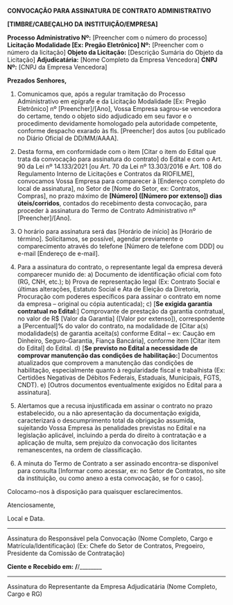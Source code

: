 **CONVOCAÇÃO PARA ASSINATURA DE CONTRATO ADMINISTRATIVO**

**[TIMBRE/CABEÇALHO DA INSTITUIÇÃO/EMPRESA]**

**Processo Administrativo Nº:** [Preencher com o número do processo]
**Licitação Modalidade [Ex: Pregão Eletrônico] Nº:** [Preencher com o número da licitação]
**Objeto da Licitação:** [Descrição Sumária do Objeto da Licitação]
**Adjudicatária:** [Nome Completo da Empresa Vencedora]
**CNPJ Nº:** [CNPJ da Empresa Vencedora]

**Prezados Senhores,**

1.  Comunicamos que, após a regular tramitação do Processo Administrativo em epígrafe e da Licitação Modalidade [Ex: Pregão Eletrônico] nº [Preencher]/[Ano], Vossa Empresa sagrou-se vencedora do certame, tendo o objeto sido adjudicado em seu favor e o procedimento devidamente homologado pela autoridade competente, conforme despacho exarado às fls. [Preencher] dos autos [ou publicado no Diário Oficial de DD/MM/AAAA].

2.  Desta forma, em conformidade com o item [Citar o item do Edital que trata da convocação para assinatura do contrato] do Edital e com o Art. 90 da Lei nº 14.133/2021 [ou Art. 70 da Lei nº 13.303/2016 e Art. 108 do Regulamento Interno de Licitações e Contratos da RIOFILME], convocamos Vossa Empresa para comparecer à [Endereço completo do local de assinatura], no Setor de [Nome do Setor, ex: Contratos, Compras], no prazo máximo de **[Número] ([Número por extenso]) dias úteis/corridos**, contados do recebimento desta convocação, para proceder à assinatura do Termo de Contrato Administrativo nº [Preencher]/[Ano].

3.  O horário para assinatura será das [Horário de início] às [Horário de término]. Solicitamos, se possível, agendar previamente o comparecimento através do telefone [Número de telefone com DDD] ou e-mail [Endereço de e-mail].

4.  Para a assinatura do contrato, o representante legal da empresa deverá comparecer munido de:
    a)  Documento de identificação oficial com foto (RG, CNH, etc.);
    b)  Prova de representação legal (Ex: Contrato Social e últimas alterações, Estatuto Social e Ata de Eleição da Diretoria, Procuração com poderes específicos para assinar o contrato em nome da empresa – original ou cópia autenticada);
    c)  [**Se exigida garantia contratual no Edital:**] Comprovante de prestação da garantia contratual, no valor de R$ [Valor da Garantia] ([Valor por extenso]), correspondente a [Percentual]% do valor do contrato, na modalidade de [Citar a(s) modalidade(s) de garantia aceita(s) conforme Edital – ex: Caução em Dinheiro, Seguro-Garantia, Fiança Bancária], conforme item [Citar item do Edital] do Edital.
    d)  [**Se previsto no Edital a necessidade de comprovar manutenção das condições de habilitação:**] Documentos atualizados que comprovem a manutenção das condições de habilitação, especialmente quanto à regularidade fiscal e trabalhista (Ex: Certidões Negativas de Débitos Federais, Estaduais, Municipais, FGTS, CNDT).
    e)  [Outros documentos eventualmente exigidos no Edital para a assinatura].

5.  Alertamos que a recusa injustificada em assinar o contrato no prazo estabelecido, ou a não apresentação da documentação exigida, caracterizará o descumprimento total da obrigação assumida, sujeitando Vossa Empresa às penalidades previstas no Edital e na legislação aplicável, incluindo a perda do direito à contratação e a aplicação de multa, sem prejuízo da convocação dos licitantes remanescentes, na ordem de classificação.

6.  A minuta do Termo de Contrato a ser assinado encontra-se disponível para consulta [Informar como acessar, ex: no Setor de Contratos, no site da instituição, ou como anexo a esta convocação, se for o caso].

Colocamo-nos à disposição para quaisquer esclarecimentos.

Atenciosamente,

Local e Data.

_________________________________________
Assinatura do Responsável pela Convocação
(Nome Completo, Cargo e Matrícula/Identificação)
(Ex: Chefe do Setor de Contratos, Pregoeiro, Presidente da Comissão de Contratação)

**Ciente e Recebido em:** ____/____/________

_________________________________________
Assinatura do Representante da Empresa Adjudicatária
(Nome Completo, Cargo e RG)


